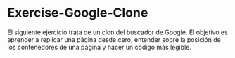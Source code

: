 # Exercise-Google-Clone

El siguiente ejercicio trata de un clon del buscador de Google. El objetivo es aprender a replicar una página desde cero, entender sobre la posición de los contenedores de una página y hacer un código más legible.  

